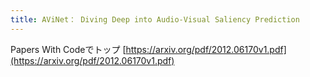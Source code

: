 ```yaml
---
title: AViNet： Diving Deep into Audio-Visual Saliency Prediction
---
```


Papers With Codeでトップ
[https://arxiv.org/pdf/2012.06170v1.pdf](https://arxiv.org/pdf/2012.06170v1.pdf)
